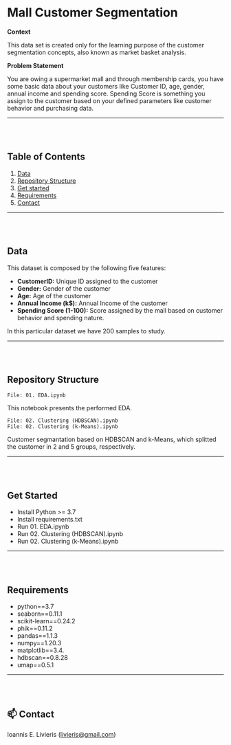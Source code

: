 # Mall Customer Segmentation

**Context**

This data set is created only for the learning purpose of the customer segmentation concepts, also known as market basket analysis.

**Problem Statement**

You are owing a supermarket mall and through membership cards, you have some basic data about your customers like Customer ID, age, gender, annual income and spending score. Spending Score is something you assign to the customer based on your defined parameters like customer behavior and purchasing data.

---
<br />
<br />

## Table of Contents

1. [Data](#data)
2. [Repository Structure](#repository-structure)
3. [Get started](#get-started)
4. [Requirements](#requirements)
5. [Contact](#mailbox-contact)

---
<br />
<br />

## Data

This dataset is composed by the following five features:

- **CustomerID:** Unique ID assigned to the customer
- **Gender:** Gender of the customer
- **Age:** Age of the customer
- **Annual Income (k$):** Annual Income of the customer
- **Spending Score (1-100):** Score assigned by the mall based on customer behavior and spending nature.

In this particular dataset we have 200 samples to study.

---
<br />
<br />

## Repository Structure

```
File: 01. EDA.ipynb
```

This notebook presents the performed EDA.

```
File: 02. Clustering (HDBSCAN).ipynb
File: 02. Clustering (k-Means).ipynb
```

Customer segmantation based on HDBSCAN and k-Means, which splitted the customer in 2 and 5 groups, respectively.

---
<br />
<br />

## Get Started

- Install Python >= 3.7
- Install requirements.txt
- Run 01. EDA.ipynb
- Run 02. Clustering (HDBSCAN).ipynb
- Run 02. Clustering (k-Means).ipynb

---
<br />
<br />

## Requirements

- python==3.7
- seaborn==0.11.1
- scikit-learn==0.24.2
- phik==0.11.2
- pandas==1.1.3
- numpy==1.20.3
- matplotlib==3.4.
- hdbscan==0.8.28
- umap==0.5.1

---
<br />
<br />

## :mailbox: Contact

Ioannis E. Livieris (livieris@gmail.com)